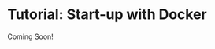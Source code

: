 # Tutorial: Start-up with Docker

Coming Soon!

<!--

[$LIFERAY_LEARN_YOUTUBE_URL$]=https://www.youtube.com/embed/uEPu4jZTaUU

-->